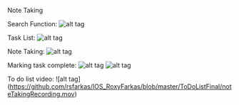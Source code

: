 Note Taking

Search Function:
![alt tag](https://github.com/rsfarkas/IOS_RoxyFarkas/blob/master/ToDoListFinal/Simulator%20Screen%20Shot%20May%2012%2C%202017%2C%2012.30.33%20PM.png)

Task List:
![alt tag](https://github.com/rsfarkas/IOS_RoxyFarkas/blob/master/ToDoListFinal/Screen%20Shot%202017-05-11%20at%208.23.15%20AM.png)

Note Taking: 
![alt tag](https://github.com/rsfarkas/IOS_RoxyFarkas/blob/master/ToDoListFinal/Simulator%20Screen%20Shot%20May%2012%2C%202017%2C%2012.30.08%20PM.png)

Marking task complete:
![alt tag](https://github.com/rsfarkas/IOS_RoxyFarkas/blob/master/ToDoListFinal/Simulator%20Screen%20Shot%20May%2012%2C%202017%2C%2012.30.22%20PM.png)
![alt tag](https://github.com/rsfarkas/IOS_RoxyFarkas/blob/master/ToDoListFinal/Simulator%20Screen%20Shot%20May%2012%2C%202017%2C%2012.30.27%20PM.png)

To do list video:
![alt tag] (https://github.com/rsfarkas/IOS_RoxyFarkas/blob/master/ToDoListFinal/noteTakingRecording.mov)
